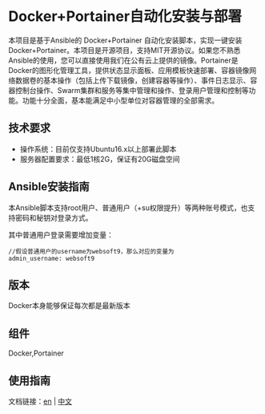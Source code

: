 # Docker+Portainer自动化安装与部署

本项目是基于Ansible的 Docker+Portainer 自动化安装脚本，实现一键安装Docker+Portainer。本项目是开源项目，支持MIT开源协议。如果您不熟悉Ansible的使用，您可以直接使用我们在公有云上提供的镜像。Portainer是Docker的图形化管理工具，提供状态显示面板、应用模板快速部署、容器镜像网络数据卷的基本操作（包括上传下载镜像，创建容器等操作）、事件日志显示、容器控制台操作、Swarm集群和服务等集中管理和操作、登录用户管理和控制等功能。功能十分全面，基本能满足中小型单位对容器管理的全部需求。

## 技术要求

* 操作系统：目前仅支持Ubuntu16.x以上部署此脚本
* 服务器配置要求：最低1核2G，保证有20G磁盘空间

## Ansible安装指南

本Ansible脚本支持root用户、普通用户（+su权限提升）等两种账号模式，也支持密码和秘钥对登录方式。

其中普通用户登录需要增加变量：

~~~
//假设普通用户的username为websoft9，那么对应的变量为
admin_username: websoft9
~~~

## 版本

Docker本身能够保证每次都是最新版本

## 组件

Docker,Portainer

## 使用指南

文档链接：[en](https://en.websoft9.com/docs/docker) | [中文](http://support.websoft9.com/docs/docker-image-guide/)

